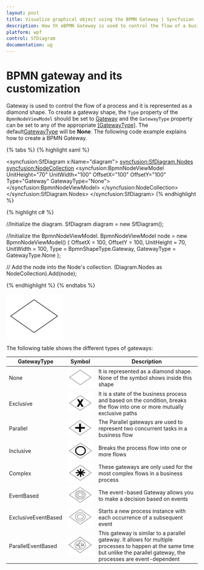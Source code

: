 ```yaml
---
layout: post
title: Visualize graphical object using the BPMN Gateway | Syncfusion 
description: How th eBPMN Gateway is used to control the flow of a business process and how to customize their appearance?
platform: wpf
control: SfDiagram
documentation: ug
---
```


# BPMN gateway and its customization

Gateway is used to control the flow of a process and it is represented as a diamond shape. To create a gateway shape, the `Type` property of the `BpmnNodeViewModel` should be set to [Gateway](https://help.syncfusion.com/cr/wpf/Syncfusion.UI.Xaml.Diagram.Controls.BpmnShapeType.html#fields#GateWay) and the `GatewayType` property can be set to any of the appropriate [[GatewayType]](https://help.syncfusion.com/cr/wpf/Syncfusion.UI.Xaml.Diagram.Controls.GatewayType.html). The default[GatewayType](https://help.syncfusion.com/cr/wpf/Syncfusion.UI.Xaml.Diagram.BpmnNodeViewModel.html#Syncfusion_UI_Xaml_Diagram_BpmnNodeViewModel_GatewayType) will be **None**. The following code example explains how to create a BPMN Gateway.

{% tabs %}
{% highlight xaml %}
<!--Initialize the SfDiagram-->
<syncfusion:SfDiagram x:Name="diagram">
    <!--Initialize the Node-->
    <syncfusion:SfDiagram.Nodes>
        <!--Initialize the Node Collection-->
        <syncfusion:NodeCollection>
            <!--Initialize the BpmnNodeViewModel-->
            <syncfusion:BpmnNodeViewModel UnitHeight="70" UnitWidth="100" OffsetX="100" OffsetY="100" Type="Gateway" GatewayType="None"> 
            </syncfusion:BpmnNodeViewModel>
        </syncfusion:NodeCollection>
    </syncfusion:SfDiagram.Nodes>
</syncfusion:SfDiagram>
{% endhighlight %}

{% highlight c# %}

//Initialize the diagram.
SfDiagram diagram = new SfDiagram();

//Initialize the BpmnNodeViewModel.
BpmnNodeViewModel node = new BpmnNodeViewModel()
{
  OffsetX = 100,
  OffsetY = 100,
  UnitHeight = 70,
  UnitWidth = 100,
  Type = BpmnShapeType.Gateway,
  GatewayType = GatewayType.None
};

// Add the node into the Node's collection.
(Diagram.Nodes as NodeCollection).Add(node);

{% endhighlight %}
{%  endtabs %}

![Create Gateway](BPMN-Shapes-Images/bpmn-gataway-none.png)


The following table shows the different types of gateways:

| GatewayType | Symbol |Description|
| -------- | -------- | -------- |
| None | ![GateWay BPMN Shape](BPMN-Shapes-Images/bpmn-gataway-none.png) |It is represented as a diamond shape. None of the symbol shows inside this shape|
| Exclusive | ![Exclusive GateWay BPMN Shape](BPMN-Shapes-Images/Exclusive.png) |It is a state of the business process and based on the condition, breaks the flow into one or more mutually exclusive paths|
| Parallel | ![Parallel GateWay BPMN Shape](BPMN-Shapes-Images/Parallel.png) |The Parallel gateways are used to represent two concurrent tasks in a business flow|
| Inclusive | ![Inclusive GateWay BPMN Shape](BPMN-Shapes-Images/Inclusive.png) |Breaks the process flow into one or more flows|
| Complex | ![Complex GateWay BPMN Shape](BPMN-Shapes-Images/Complex.png) |These gateways are only used for the most complex flows in a business process|
| EventBased | ![EventBased GateWay BPMNShape](BPMN-Shapes-Images/EventBased.png) |The event-based Gateway allows you to make a decision based on events|
| ExclusiveEventBased | ![Exclusive EventBased GateWay BPMN Shape](BPMN-Shapes-Images/EEBased.png) |Starts a new process instance with each occurrence of a subsequent event|
| ParallelEventBased | ![Parallel EventBased GateWay BPMN Shape](BPMN-Shapes-Images/PEBased.png) |This gateway is similar to a parallel gateway. It allows for multiple processes to happen at the same time but unlike the parallel gateway, the processes are event-dependent|
